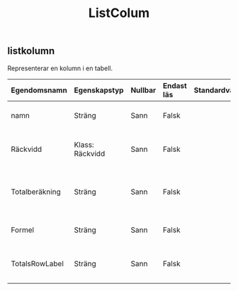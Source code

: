 ﻿---
title: ListColum
second_title: Aspose.Cells Cloud Documen
type: docs
url: /sv/specification/model/listcolumn/
description: "Aspose.Cells Molnmodellspecifikation: ListColumn. Hantera enkelt Excel och andra kalkylarksdokument med funktioner som att öppna, generera, redigera, dela, slå samman, jämföra och konvertera"
kwords: Excel, Office, Kalkylblad, Cloud REST API, ListColumn
weight: 50
---
## **listkolumn**

 Representerar en kolumn i en tabell.

| Egendomsnamn| Egenskapstyp| Nullbar| Endast läs| Standardvärde| Beskrivning|
|:- |:- |:- |:- |:- |:- |
| namn| Sträng| Sann| Falsk|| Hämtar och ställer in namnet på kolumnen.|
| Räckvidd| Klass: Räckvidd| Sann| Falsk|| Hämtar intervallet för den här listkolumnen.|
| Totalberäkning| Sträng| Sann| Falsk|| Hämtar och ställer in beräkningstypen i raden Totals i listkolumnen.|
| Formel| Sträng| Sann| Falsk|| Hämtar och ställer in formeln för listkolumnen.|
| TotalsRowLabel| Sträng| Sann| Falsk|| Hämtar och ställer in visningsetiketter för total rad.|

